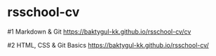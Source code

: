 # rsschool-cv

#1 Markdown & Git
https://baktygul-kk.github.io/rsschool-cv/cv



#2 HTML, CSS & Git Basics
https://baktygul-kk.github.io/rsschool-cv/ 